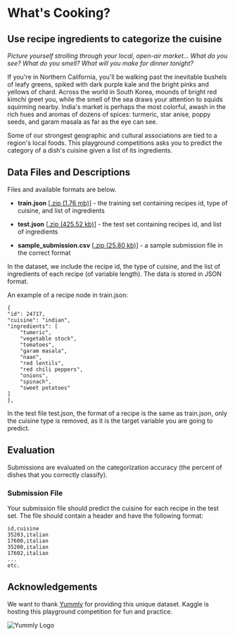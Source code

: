 # **What's Cooking?**

## Use recipe ingredients to categorize the cuisine 

*Picture yourself strolling through your local, open-air market... What do you see? What do you smell? What will you make for dinner tonight?*

If you're in Northern California, you'll be walking past the inevitable bushels of leafy greens, spiked with dark purple kale and the bright pinks and yellows of chard. Across the world in South Korea, mounds of bright red kimchi greet you, while the smell of the sea draws your attention to squids squirming nearby. India's market is perhaps the most colorful, awash in the rich hues and aromas of dozens of spices: turmeric, star anise, poppy seeds, and garam masala as far as the eye can see.

Some of our strongest geographic and cultural associations are tied to a region's local foods. This playground competitions asks you to predict the category of a dish's cuisine given a list of its ingredients. 

## Data Files and Descriptions

Files and available formats are below.

- **train.json** [[.zip (1.76 mb)](https://www.kaggle.com/c/whats-cooking/download/train.json.zip)] - the training set containing recipes id, type of cuisine, and list of ingredients

- **test.json** [[.zip (425.52 kb)](https://www.kaggle.com/c/whats-cooking/download/test.json.zip)] - the test set containing recipes id, and list of ingredients

- **sample_submission.csv** [[.zip (25.80 kb)](https://www.kaggle.com/c/whats-cooking/download/sample_submission.csv.zip)] - a sample submission file in the correct format 

In the dataset, we include the recipe id, the type of cuisine, and the list of ingredients of each recipe (of variable length). The data is stored in JSON format. 

An example of a recipe node in train.json:

    {
    "id": 24717,
    "cuisine": "indian",
    "ingredients": [
        "tumeric",
        "vegetable stock",
        "tomatoes",
        "garam masala",
        "naan",
        "red lentils",
        "red chili peppers",
        "onions",
        "spinach",
        "sweet potatoes"
    ]
    },

In the test file test.json, the format of a recipe is the same as train.json, only the cuisine type is removed, as it is the target variable you are going to predict.

## Evaluation

Submissions are evaluated on the categorization accuracy (the percent of dishes that you correctly classify).

### Submission File

Your submission file should predict the cuisine for each recipe in the test set. The file should contain a header and have the following format:

    id,cuisine
    35203,italian
    17600,italian
    35200,italian
    17602,italian
    ...
    etc.


## Acknowledgements

We want to thank [Yummly](http://www.yummly.com/) for providing this unique dataset. Kaggle is hosting this playground competition for fun and practice.

![Yummly Logo](http://kaggle2.blob.core.windows.net/competitions/kaggle/4526/media/Yummly_logo.png)